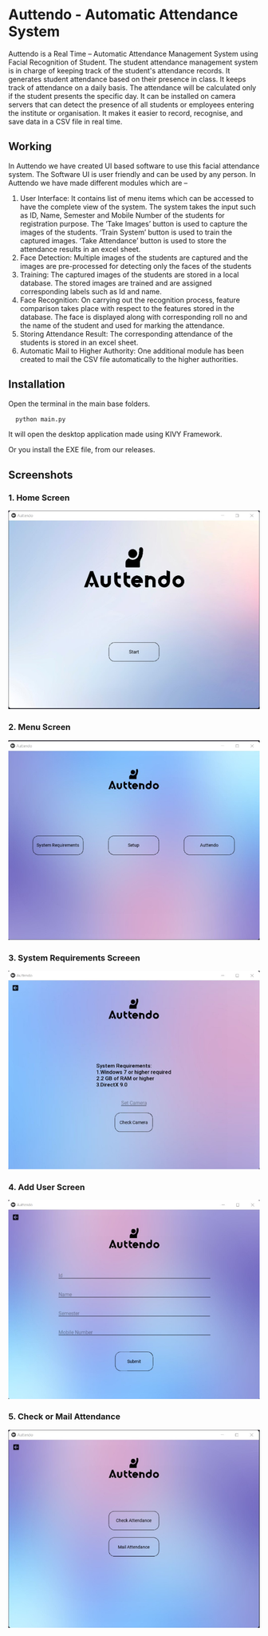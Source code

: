 
# Auttendo - Automatic Attendance System

Auttendo is a Real Time – Automatic Attendance Management System using Facial Recognition of Student. The student attendance management system is in charge of keeping track of the student's attendance records. It generates student attendance based on their presence in class. It keeps track of attendance on a daily basis. The attendance will be calculated only if the student presents the specific day.
It can be installed on camera servers that can detect the presence of all students or employees entering the institute or organisation. It makes it easier to record, recognise, and save data in a CSV file in real time.

## Working

In Auttendo we have created UI based software to use this facial attendance system. The Software UI is user friendly and can be used by any person. In Auttendo we have made different modules which are – 
1.	User Interface: It contains list of menu items which can be accessed to have the complete view of the system. The system takes the input such as ID, Name, Semester and Mobile Number of the students for registration purpose. The ‘Take Images’ button is used to capture the images of the students. ‘Train System’ button is used to train the captured images. ‘Take Attendance’ button is used to store the attendance results in an excel sheet. 
2.	Face Detection: Multiple images of the students are captured and the images are pre-processed for detecting only the faces of the students
3.	Training: The captured images of the students are stored in a local database. The stored images are trained and are assigned corresponding labels such as Id and name.
4.	Face Recognition: On carrying out the recognition process, feature comparison takes place with respect to the features stored in the database. The face is displayed along with corresponding roll no and the name of the student and used for marking the attendance.
5.	Storing Attendance Result: The corresponding attendance of the students is stored in an excel sheet.
6.	Automatic Mail to Higher Authority: One additional module has been created to mail the CSV file automatically to the higher authorities.


## Installation

Open the terminal in the main base folders.

```bash
  python main.py
```
It will open the desktop application made using KIVY Framework.

Or you install the EXE file, from our releases.
## Screenshots
### 1. Home Screen
![App Screenshot](https://github.com/nullbite-coder/Auttendo-Code/blob/main/screenshots/01.jpg)
### 2. Menu Screen
![App Screenshot](https://github.com/nullbite-coder/Auttendo-Code/blob/main/screenshots/02.jpg)
### 3. System Requirements Screeen
![App Screenshot](https://github.com/nullbite-coder/Auttendo-Code/blob/main/screenshots/03.jpg)
### 4. Add User Screen
![App Screenshot](https://github.com/nullbite-coder/Auttendo-Code/blob/main/screenshots/04.jpg)
### 5. Check or Mail Attendance
![App Screenshot](https://github.com/nullbite-coder/Auttendo-Code/blob/main/screenshots/05.jpg)

